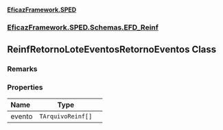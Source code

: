 #### [EficazFramework.SPED](EficazFrameworkSPED.md 'EficazFramework SPED')
### [EficazFramework.SPED.Schemas.EFD_Reinf](EficazFramework.SPED.Schemas.EFD_Reinf.md 'EficazFramework.SPED.Schemas.EFD_Reinf')

## ReinfRetornoLoteEventosRetornoEventos Class

### Remarks
### Properties

| Name | Type | |
| :--- | :---: | :--- |
| evento | `TArquivoReinf[]` |  |
